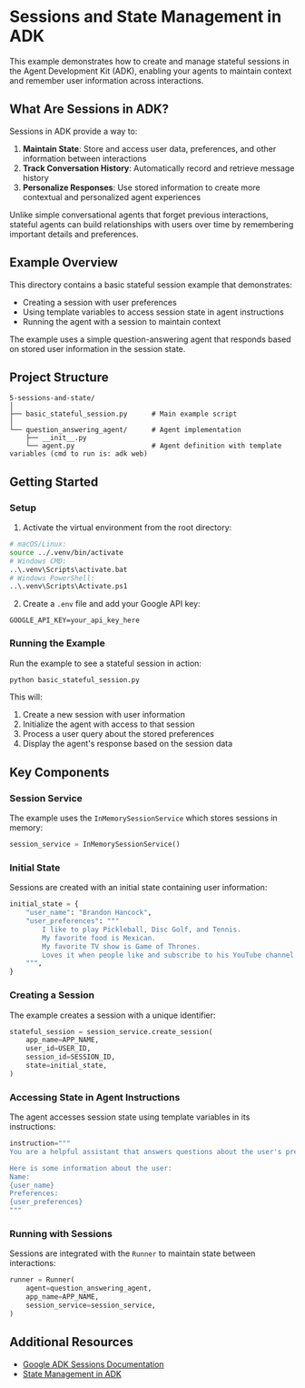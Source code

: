 # Sessions and State Management in ADK

This example demonstrates how to create and manage stateful sessions in the Agent Development Kit (ADK), enabling your agents to maintain context and remember user information across interactions.

## What Are Sessions in ADK?

Sessions in ADK provide a way to:

1. **Maintain State**: Store and access user data, preferences, and other information between interactions
2. **Track Conversation History**: Automatically record and retrieve message history
3. **Personalize Responses**: Use stored information to create more contextual and personalized agent experiences

Unlike simple conversational agents that forget previous interactions, stateful agents can build relationships with users over time by remembering important details and preferences.

## Example Overview

This directory contains a basic stateful session example that demonstrates:

- Creating a session with user preferences
- Using template variables to access session state in agent instructions
- Running the agent with a session to maintain context

The example uses a simple question-answering agent that responds based on stored user information in the session state.

## Project Structure

```
5-sessions-and-state/
│
├── basic_stateful_session.py      # Main example script
│
└── question_answering_agent/      # Agent implementation
    ├── __init__.py
    └── agent.py                   # Agent definition with template variables (cmd to run is: adk web)
```

## Getting Started

### Setup

1. Activate the virtual environment from the root directory:
```bash
# macOS/Linux:
source ../.venv/bin/activate
# Windows CMD:
..\.venv\Scripts\activate.bat
# Windows PowerShell:
..\.venv\Scripts\Activate.ps1
```

2. Create a `.env` file and add your Google API key:
```
GOOGLE_API_KEY=your_api_key_here
```

### Running the Example

Run the example to see a stateful session in action:

```bash
python basic_stateful_session.py
```

This will:
1. Create a new session with user information
2. Initialize the agent with access to that session
3. Process a user query about the stored preferences
4. Display the agent's response based on the session data

## Key Components

### Session Service

The example uses the `InMemorySessionService` which stores sessions in memory:

```python
session_service = InMemorySessionService()
```

### Initial State

Sessions are created with an initial state containing user information:

```python
initial_state = {
    "user_name": "Brandon Hancock",
    "user_preferences": """
        I like to play Pickleball, Disc Golf, and Tennis.
        My favorite food is Mexican.
        My favorite TV show is Game of Thrones.
        Loves it when people like and subscribe to his YouTube channel.
    """,
}
```

### Creating a Session

The example creates a session with a unique identifier:

```python
stateful_session = session_service.create_session(
    app_name=APP_NAME,
    user_id=USER_ID,
    session_id=SESSION_ID,
    state=initial_state,
)
```

### Accessing State in Agent Instructions

The agent accesses session state using template variables in its instructions:

```python
instruction="""
You are a helpful assistant that answers questions about the user's preferences.

Here is some information about the user:
Name: 
{user_name}
Preferences: 
{user_preferences}
"""
```

### Running with Sessions

Sessions are integrated with the `Runner` to maintain state between interactions:

```python
runner = Runner(
    agent=question_answering_agent,
    app_name=APP_NAME,
    session_service=session_service,
)
```

## Additional Resources

- [Google ADK Sessions Documentation](https://google.github.io/adk-docs/sessions/session/)
- [State Management in ADK](https://google.github.io/adk-docs/sessions/state/)

